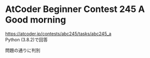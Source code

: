 # AtCoder Beginner Contest 245 A Good morning  
https://atcoder.jp/contests/abc245/tasks/abc245_a  
Python (3.8.2)で回答  

問題の通りに判別
